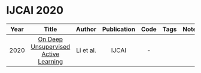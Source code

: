 # IJCAI 2020

| Year |                                        Title                                        |  Author   | Publication | Code | Tags | Notes |
|:----:|:-----------------------------------------------------------------------------------:|:---------:|:-----------:|:----:|:----:|:-----:|
| 2020 | [On Deep Unsupervised Active Learning](https://www.ijcai.org/proceedings/2020/0364) | Li et al. |    IJCAI    |  -   |      |       |
